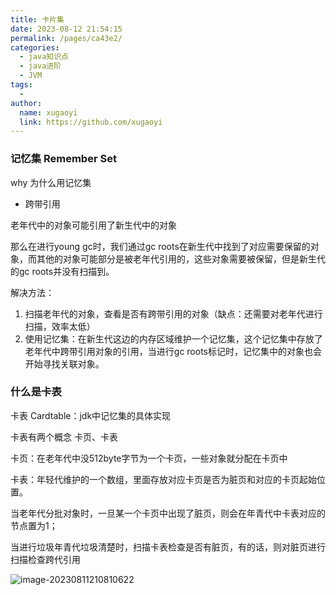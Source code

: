 ```yaml
---
title: 卡片集
date: 2023-08-12 21:54:15
permalink: /pages/ca43e2/
categories:
  - java知识点
  - java进阶
  - JVM
tags:
  - 
author: 
  name: xugaoyi
  link: https://github.com/xugaoyi
---
```

 ### 记忆集 Remember Set

why 为什么用记忆集

- 跨带引用

老年代中的对象可能引用了新生代中的对象



那么在进行young gc时，我们通过gc roots在新生代中找到了对应需要保留的对象，而其他的对象可能部分是被老年代引用的，这些对象需要被保留，但是新生代的gc roots并没有扫描到。

解决方法：

1. 扫描老年代的对象，查看是否有跨带引用的对象（缺点：还需要对老年代进行扫描，效率太低）
2. 使用记忆集：在新生代这边的内存区域维护一个记忆集，这个记忆集中存放了老年代中跨带引用对象的引用，当进行gc roots标记时，记忆集中的对象也会开始寻找关联对象。



### 什么是卡表

卡表 Cardtable：jdk中记忆集的具体实现

卡表有两个概念 卡页、卡表

卡页：在老年代中没512byte字节为一个卡页，一些对象就分配在卡页中



卡表：年轻代维护的一个数组，里面存放对应卡页是否为脏页和对应的卡页起始位置。



当老年代分批对象时，一旦某一个卡页中出现了脏页，则会在年青代中卡表对应的节点置为1；



当进行垃圾年青代垃圾清楚时，扫描卡表检查是否有脏页，有的话，则对脏页进行扫描检查跨代引用

![image-20230811210810622](https://2290653824-github-io.oss-cn-hangzhou.aliyuncs.com/image-20230811210810622.png)



